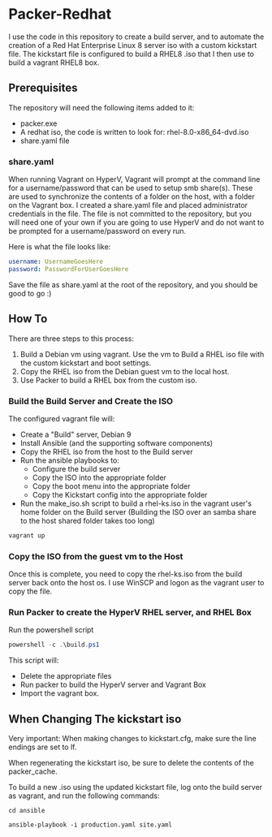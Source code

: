 # Packer-Redhat

I use the code in this repository to create a build server, and to automate the creation of a Red Hat Enterprise Linux 8 server iso with a custom kickstart file.  The kickstart file is configured to build a RHEL8 .iso that I then use to build a vagrant RHEL8 box.

## Prerequisites

The repository will need the following items added to it:

* packer.exe
* A redhat iso, the code is written to look for: rhel-8.0-x86_64-dvd.iso
* share.yaml file

### share.yaml

When running Vagrant on HyperV, Vagrant will prompt at the command line for a username/password that can be used to setup smb share(s).  These are used to synchronize the contents of a folder on the host, with a folder on the Vagrant box.  I created a share.yaml file and placed administrator credentials in the file.  The file is not committed to the repository, but you will need one of your own if you are going to use HyperV and do not want to be prompted for a username/password on every run.

Here is what the file looks like:

```yaml
username: UsernameGoesHere
password: PasswordForUserGoesHere
```

Save the file as share.yaml at the root of the repository, and you should be good to go :)

## How To

There are three steps to this process:

1) Build a Debian vm using vagrant.  Use the vm to Build a RHEL iso file with the custom kickstart and boot settings.
1) Copy the RHEL iso from the Debian guest vm to the local host.
1) Use Packer to build a RHEL box from the custom iso.

### Build the Build Server and Create the ISO

The configured vagrant file will:

* Create a "Build" server, Debian 9
* Install Ansible (and the supporting software components)
* Copy the RHEL iso from the host to the Build server
* Run the ansible playbooks to:
  * Configure the build server
  * Copy the ISO into the appropriate folder
  * Copy the boot menu into the appropriate folder
  * Copy the Kickstart config into the appropriate folder
* Run the make_iso.sh script to build a rhel-ks.iso in the vagrant user's home folder on the Build server (Building the ISO over an samba share to the host shared folder takes too long)

```powershell
vagrant up
```

### Copy the ISO from the guest vm to the Host

Once this is complete, you need to copy the rhel-ks.iso from the build server back onto the host os.  I use WinSCP and logon as the vagrant user to copy the file.

### Run Packer to create the HyperV RHEL server, and RHEL Box

Run the powershell script

```powershell
powershell -c .\build.ps1
```

This script will:

* Delete the appropriate files
* Run packer to build the HyperV server and Vagrant Box
* Import the vagrant box.

## When Changing The kickstart iso

Very important: When making changes to kickstart.cfg, make sure the line endings are set to lf.

When regenerating the kickstart iso, be sure to delete the contents of the packer_cache.

To build a new .iso using the updated kickstart file, log onto the build server as vagrant, and run the following commands:

```ssh
cd ansible

ansible-playbook -i production.yaml site.yaml
```
